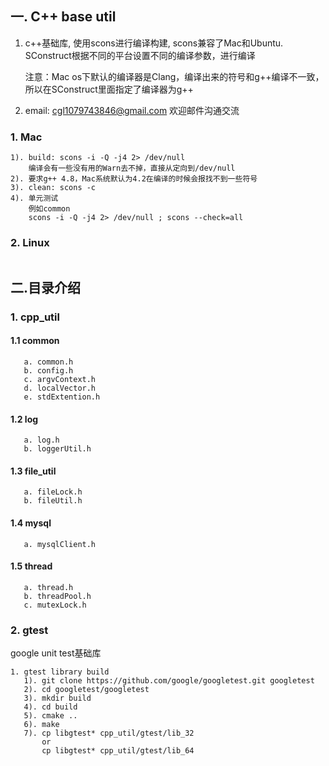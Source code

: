 ## 一. C++ base util
1. c++基础库, 使用scons进行编译构建, scons兼容了Mac和Ubuntu. SConstruct根据不同的平台设置不同的编译参数，进行编译
   
   注意：Mac os下默认的编译器是Clang，编译出来的符号和g++编译不一致，所以在SConstruct里面指定了编译器为g++
2. email: cgl1079743846@gmail.com
   欢迎邮件沟通交流

### 1. Mac
```
1). build: scons -i -Q -j4 2> /dev/null
    编译会有一些没有用的Warn去不掉，直接从定向到/dev/null
2). 要求g++ 4.8，Mac系统默认为4.2在编译的时候会报找不到一些符号
3). clean: scons -c
4). 单元测试
    例如common
    scons -i -Q -j4 2> /dev/null ; scons --check=all
```

### 2. Linux
```
```

## 二.目录介绍 
### 1. cpp_util
#### 1.1 common
```
   a. common.h
   b. config.h
   c. argvContext.h
   d. localVector.h
   e. stdExtention.h
```
#### 1.2 log
```
   a. log.h
   b. loggerUtil.h
```
#### 1.3 file_util
```
   a. fileLock.h
   b. fileUtil.h
```
#### 1.4 mysql
```
   a. mysqlClient.h
```
#### 1.5 thread
```
   a. thread.h
   b. threadPool.h
   c. mutexLock.h
```
### 2. gtest
google unit test基础库
```
1. gtest library build
   1). git clone https://github.com/google/googletest.git googletest
   2). cd googletest/googletest
   3). mkdir build
   4). cd build
   5). cmake ..
   6). make
   7). cp libgtest* cpp_util/gtest/lib_32
       or
       cp libgtest* cpp_util/gtest/lib_64
```
